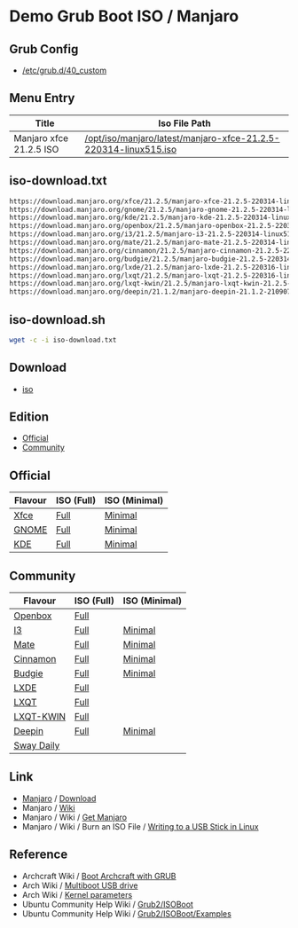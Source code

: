 

# Demo Grub Boot ISO / Manjaro


## Grub Config

* [/etc/grub.d/40_custom](40_custom)


## Menu Entry

| Title | Iso File Path |
| --- | --- |
| Manjaro xfce 21.2.5 ISO | [/opt/iso/manjaro/latest/manjaro-xfce-21.2.5-220314-linux515.iso](https://download.manjaro.org/xfce/21.2.5/manjaro-xfce-21.2.5-220314-linux515.iso) |


## iso-download.txt

``` sh
https://download.manjaro.org/xfce/21.2.5/manjaro-xfce-21.2.5-220314-linux515.iso
https://download.manjaro.org/gnome/21.2.5/manjaro-gnome-21.2.5-220314-linux515.iso
https://download.manjaro.org/kde/21.2.5/manjaro-kde-21.2.5-220314-linux515.iso
https://download.manjaro.org/openbox/21.2.5/manjaro-openbox-21.2.5-220316-linux515.iso
https://download.manjaro.org/i3/21.2.5/manjaro-i3-21.2.5-220314-linux515.iso
https://download.manjaro.org/mate/21.2.5/manjaro-mate-21.2.5-220314-linux515.iso
https://download.manjaro.org/cinnamon/21.2.5/manjaro-cinnamon-21.2.5-220314-linux515.iso
https://download.manjaro.org/budgie/21.2.5/manjaro-budgie-21.2.5-220314-linux515.iso
https://download.manjaro.org/lxde/21.2.5/manjaro-lxde-21.2.5-220316-linux515.iso
https://download.manjaro.org/lxqt/21.2.5/manjaro-lxqt-21.2.5-220316-linux515.iso
https://download.manjaro.org/lxqt-kwin/21.2.5/manjaro-lxqt-kwin-21.2.5-220316-linux515.iso
https://download.manjaro.org/deepin/21.1.2/manjaro-deepin-21.1.2-210907-linux513.iso
```


## iso-download.sh


``` sh
wget -c -i iso-download.txt
```

## Download

* [iso](iso)


## Edition

* [Official](https://manjaro.org/download/)
* [Community](https://manjaro.org/download/#Community)


## Official

| Flavour | ISO (Full) | ISO (Minimal) |
| --- | --- | --- |
| [Xfce](https://manjaro.org/downloads/official/xfce/) | [Full](https://download.manjaro.org/xfce/21.2.5/manjaro-xfce-21.2.5-220314-linux515.iso) | [Minimal](https://download.manjaro.org/xfce/21.2.5/manjaro-xfce-21.2.5-minimal-220314-linux515.iso) |
| [GNOME](https://manjaro.org/downloads/official/gnome/) | [Full](https://download.manjaro.org/gnome/21.2.5/manjaro-gnome-21.2.5-220314-linux515.iso) | [Minimal](https://download.manjaro.org/gnome/21.2.5/manjaro-gnome-21.2.5-minimal-220314-linux515.iso) |
| [KDE](https://manjaro.org/downloads/official/kde/) | [Full](https://download.manjaro.org/kde/21.2.5/manjaro-kde-21.2.5-220314-linux515.iso) | [Minimal](https://download.manjaro.org/kde/21.2.5/manjaro-kde-21.2.5-minimal-220314-linux515.iso) |


## Community

| Flavour | ISO (Full) | ISO (Minimal) |
| --- | --- | --- |
| [Openbox](https://manjaro.org/downloads/community/openbox/) | [Full](https://download.manjaro.org/openbox/21.2.5/manjaro-openbox-21.2.5-220316-linux515.iso) |  |
| [I3](https://manjaro.org/downloads/community/i3/) | [Full](https://download.manjaro.org/i3/21.2.5/manjaro-i3-21.2.5-220314-linux515.iso) | [Minimal](https://download.manjaro.org/i3/21.2.5/manjaro-i3-21.2.5-minimal-220314-linux515.iso) |
| [Mate](https://manjaro.org/downloads/community/mate/) | [Full](https://download.manjaro.org/mate/21.2.5/manjaro-mate-21.2.5-220314-linux515.iso) | [Minimal](https://download.manjaro.org/mate/21.2.5/manjaro-mate-21.2.5-minimal-220314-linux515.iso) |
| [Cinnamon](https://manjaro.org/downloads/community/cinnamon/) | [Full](https://download.manjaro.org/cinnamon/21.2.5/manjaro-cinnamon-21.2.5-220314-linux515.iso) | [Minimal](https://download.manjaro.org/cinnamon/21.2.5/manjaro-cinnamon-21.2.5-minimal-220314-linux515.iso) |
| [Budgie](https://manjaro.org/downloads/community/budgie/) | [Full](https://download.manjaro.org/budgie/21.2.5/manjaro-budgie-21.2.5-220314-linux515.iso) | [Minimal](https://download.manjaro.org/budgie/21.2.5/manjaro-budgie-21.2.5-minimal-220314-linux515.iso)
| [LXDE](https://manjaro.org/downloads/community/lxde/) | [Full](https://download.manjaro.org/lxde/21.2.5/manjaro-lxde-21.2.5-220316-linux515.iso) |  |
| [LXQT](https://manjaro.org/downloads/community/lxqt/) | [Full](https://download.manjaro.org/lxqt/21.2.5/manjaro-lxqt-21.2.5-220316-linux515.iso) |  |
| [LXQT-KWIN](https://manjaro.org/downloads/community/lxqt-kwin/) | [Full](https://download.manjaro.org/lxqt-kwin/21.2.5/manjaro-lxqt-kwin-21.2.5-220316-linux515.iso) |  |
| [Deepin](https://manjaro.org/downloads/community/deepin/) | [Full](https://download.manjaro.org/deepin/21.1.2/manjaro-deepin-21.1.2-210907-linux513.iso) | [Minimal](https://download.manjaro.org/deepin/21.1.2/manjaro-deepin-21.1.2-minimal-210907-linux513.iso) |
| [Sway Daily](https://manjaro-sway.download/) |  |  |


## Link

* [Manjaro](https://manjaro.org/) / [Download](https://manjaro.org/download/)
* Manjaro / [Wiki](https://wiki.manjaro.org/index.php/Main_Page)
* Manjaro / Wiki / [Get Manjaro](https://wiki.manjaro.org/index.php/Main_Page#Get_Manjaro)
* Manjaro / Wiki / Burn an ISO File / [Writing to a USB Stick in Linux](https://wiki.manjaro.org/index.php/Burn_an_ISO_File#Writing_to_a_USB_Stick_in_Linux)


## Reference

* Archcraft Wiki / [Boot Archcraft with GRUB](https://wiki.archcraft.io/docs/boot-iso/boot-with-grub)
* Arch Wiki / [Multiboot USB drive](https://wiki.archlinux.org/title/Multiboot_USB_drive#Configuring_GRUB)
* Arch Wiki / [Kernel parameters](https://wiki.archlinux.org/title/Kernel_parameters#GRUB)
* Ubuntu Community Help Wiki / [Grub2/ISOBoot](https://help.ubuntu.com/community/Grub2/ISOBoot)
* Ubuntu Community Help Wiki / [Grub2/ISOBoot/Examples](https://help.ubuntu.com/community/Grub2/ISOBoot/Examples)
